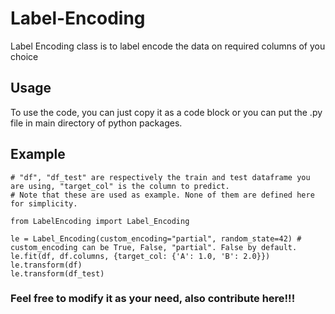 <!-- @format -->

# Label-Encoding

Label Encoding class is to label encode the data on required columns of you choice

## Usage

To use the code, you can just copy it as a code block or you can put the .py file in main directory of python packages.

## Example

```
# "df", "df_test" are respectively the train and test dataframe you are using, "target_col" is the column to predict.
# Note that these are used as example. None of them are defined here for simplicity.

from LabelEncoding import Label_Encoding

le = Label_Encoding(custom_encoding="partial", random_state=42) # custom_encoding can be True, False, "partial". False by default.
le.fit(df, df.columns, {target_col: {'A': 1.0, 'B': 2.0}})
le.transform(df)
le.transform(df_test)
```

### Feel free to modify it as your need, also contribute here!!!
